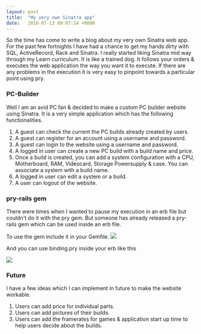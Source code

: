 ```yaml
---
layout: post
title:  "My very own Sinatra app"
date:   2016-07-13 09:07:14 +0000
---
```



So the time has come to write a blog about my very own Sinatra web app. For the past few fortnights I have had a chance to get my hands dirty with SQL, ActiveRecord, Rack and Sinatra. I really started liking Sinatra mid way through my Learn curriculum. It is like a trained dog. It follows your orders & executes the web application the way you want it to execute. If there are any problems in the execution it is very easy to pinpoint towards a particular point using pry.

### PC-Builder

Well I am an avid PC fan & decided to make a custom PC builder website using Sinatra. It is a very simple application which has the following functionalities.

1. A guest can check the current the PC builds already created by users.
2. A guest can register for an account using a username and password.
3. A guest can login to the website using a username and password.
3. A logged in user can create a new PC build with a build name and price.
4. Once a build is created, you can add a system configuration with a CPU, Motherboard, RAM, Videocard, Storage Powersupply & case. You can associate a system with a build name.
5. A logged in user can edit a system or a build.
6. A user can logout of the website.


### pry-rails gem

There were times when I wanted to pause my execution in an erb file but couldn't do it with the pry gem. But someone has already released a pry-rails gem which can be used inside an erb file. 

To use the gem include it in your Gemfile.
![](http://i.imgur.com/U5UyHXq.png)

And you can use binding.pry inside your erb like this

![](http://i.imgur.com/1MXboOa.png)

### Future
I have a few ideas which I can implement in future to make the website workable.

1. Users can add price for individual parts.
2. Users can add pictures of their builds.
3. Users can add the framerates for games & application start up time to help users decide about the builds.




